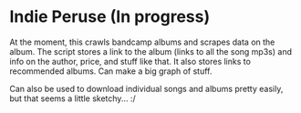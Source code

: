 

# Indie Peruse (In progress)

At the moment, this crawls bandcamp albums and scrapes data on the album. 
The script stores a link to the album (links to all the song mp3s) and info on the author, price, 
and stuff like that. 
It also stores links to recommended albums. Can make a big graph of stuff. 

Can also be used to download individual songs and albums pretty easily, 
but that seems a little sketchy... :/

